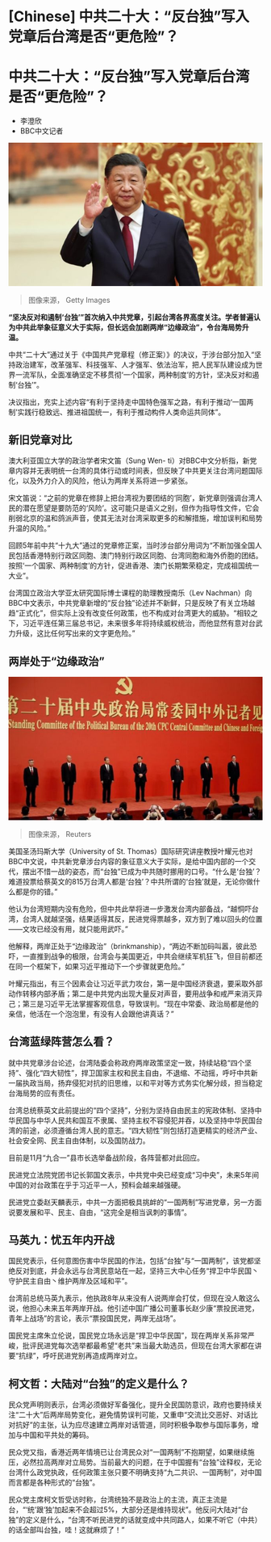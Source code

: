 # [Chinese] 中共二十大：“反台独”写入党章后台湾是否“更危险”？

#  中共二十大：“反台独”写入党章后台湾是否“更危险”？

  * 李澄欣 
  * BBC中文记者 


![xi](_127306063_gettyimages-1435737833.jpg)

> 图像来源，  Getty Images

**“坚决反对和遏制‘台独’”首次纳入中共党章，引起台湾各界高度关注。学者普遍认为中共此举象征意义大于实际，但长远会加剧两岸“边缘政治”，令台海局势升温。**

中共“二十大”通过关于《中国共产党章程（修正案）》的决议，于涉台部分加入“坚持政治建军，改革强军、科技强军、人才强军、依法治军，把人民军队建设成为世界一流军队，全面准确坚定不移贯彻‘一个国家，两种制度’的方针，坚决反对和遏制‘台独’”。

决议指出，充实上述内容“有利于坚持走中国特色强军之路，有利于推动‘一国两制’实践行稳致远、推进祖国统一，有利于推动构件人类命运共同体”。

##  新旧党章对比

澳大利亚国立大学的政治学者宋文笛（Sung Wen- ti）对BBC中文分析指，新党章内容并无表明统一台湾的具体行动或时间表，但反映了中共更关注台湾问题国际化，以及外力介入的风险，他认为两岸关系将进一步紧张。

宋文笛说：“之前的党章在修辞上把台湾视为要团结的‘同胞’，新党章则强调台湾人民的潜在愿望是要防范的‘风险’。这可能只是语义之别，但作为指导性文件，它会削弱北京的温和鸽派声音，使其无法对台湾采取更多的和解措施，增加误判和局势升温的风险。”

回顾5年前中共“十九大”通过的党章修正案，当时涉台部分用词为“不断加强全国人民包括香港特别行政区同胞、澳门特别行政区同胞、台湾同胞和海外侨胞的团结。按照‘一个国家、两种制度’的方针，促进香港、澳门长期繁荣稳定，完成祖国统一大业”。

台湾国立政治大学亚太研究国际博士课程的助理教授南乐（Lev Nachman）向BBC中文表示，中共党章新增的“反台独”论述并不新鲜，只是反映了有关立场越趋“正式化”，但实际上没有改变任何政策，也不构成对台湾更大的威胁。“相较之下，习近平连任第三届总书记，未来很多年将持续威权统治，而他显然有意对台武力升级，这比任何写出来的文字更危险。”

##  两岸处于“边缘政治”

![中共中央政治局常委亮相。](_127151123_919ce5f9-1be5-4a3c-a0e8-56dcaba4cf35.jpg)

> 图像来源，  Reuters

美国圣汤玛斯大学（University of St. Thomas）国际研究讲座教授叶耀元也对BBC中文说，中共新党章涉台内容的象征意义大于实际，是给中国内部的一个交代，摆出不惜一战的姿态，而“台独”已成为中共随时挪用的口号。“什么是‘台独’？难道投票给蔡英文的815万台湾人都是‘台独’？中共所谓的‘台独’就是，无论你做什么都是你的错。”

他认为台湾短期内没有危险，但中共此举将进一步激发台湾内部备战，“越恫吓台湾，台湾人就越坚强，结果适得其反，民进党得票越多，双方到了难以回头的位置——文攻已经没有用，就只能用武吓。”

他解释，两岸正处于“边缘政治”（brinkmanship），“两边不断加码叫嚣，彼此恐吓，一直推到战争的极限，台湾会与美国更近，中共会继续军机狂飞，但目前都还在同一个框架下，如果习近平推动下一个步骤就更危险。”

叶耀元指出，有三个因素会让习近平武力攻台，第一是中国经济衰退，要采取外部动作转移内部矛盾；第二是中共党内出现大量反对声音，要用战争和戒严来消灭异己；第三是习近平无法掌握客观信息，导致误判。“现在中常委、政治局都是他的亲信，他活在一个泡泡里，有没有人会跟他讲真话？”

##  台湾蓝绿阵营怎么看？

就中共党章涉台论述，台湾陆委会称政府两岸政策坚定一致，持续站稳“四个坚持”、强化“四大韧性”，捍卫国家主权和民主自由，不退缩、不动摇，呼吁中共新一届执政当局，扬弃侵犯对抗的旧思维，以和平对等方式务实化解分歧，担当稳定台海局势的应有责任。

台湾总统蔡英文此前提出的“四个坚持”，分别为坚持自由民主的宪政体制、坚持中华民国与中华人民共和国互不隶属、坚持主权不容侵犯并吞，以及坚持中华民国台湾的前途，必须遵循台湾人民的意志。“四大韧性”则包括打造更精实的经济产业、社会安全网、民主自由体制，以及国防战力。

目前是11月“九合一”县市长选举备战阶段，各阵营都对此回应。

民进党立法院党团书记长郭国文表示，中共党中央已经变成“习中央”，未来5年间中国的对台政策在乎于习近平一人，预料会越来越强硬。

民进党立委赵天麟表示，中共一方面把极具挑衅的“一国两制”写进党章，另一方面说要发展和平、民主、自由，“这完全是相当讽刺的事情”。

##  马英九：忧五年内开战

国民党表示，任何意图伤害中华民国的作法，包括“台独”与“一国两制”，该党都坚绝反对到底，并会永远与台湾民意站在一起，坚持三大中心任务“捍卫中华民国丶守护民主自由丶维护两岸及区域和平”。

台湾前总统马英九表示，他执政8年从来没有人说两岸会打仗，但现在没人敢这么说，他担心未来五年两岸开战。他引述中国广播公司董事长赵少康“票投民进党，青年上战场”的言论，表示“票投国民党，两岸无战场”。

国民党主席朱立伦说，国民党立场永远是“捍卫中华民国”，现在两岸关系非常严峻，批评民进党每次选举都最希望“老共”来当最大助选员，但现在台湾大家都在讲要“抗绿”，呼吁民进党别再造成两岸对立。

##  柯文哲：大陆对“台独”的定义是什么？

民众党声明则表示，台湾必须做好军备强化，提升全民国防意识，政府也要持续关注“二十大”后两岸局势变化，避免情势误判可能，又重申“交流比交恶好、对话比对抗好”的主张，认为应尽速建立两岸对话管道，同时积极争取参与国际事务，增加与中国和平共处的筹码。

民众党又指，香港近两年情境已让台湾民众对“一国两制”不抱期望，如果继续施压，必然拉高两岸对立局势。当前最大的问题，在于中国握有“台独”诠释权，无论台湾什么政党执政，任何政策主张只要不明确支持“九二共识、一国两制”，对中国而言都是各种形式的“台独”。

民众党主席柯文哲受访时称，台湾统独不是政治上的主流，真正主流是台，“‘统’跟‘独’加起来不会超过5%，大部分还是维持现状”。他反问大陆对“台独”的定义是什么，“台湾不听民进党的话就变成中共同路人，如果不听它（中共）的话全部叫台独，哇！这就麻烦了！”


